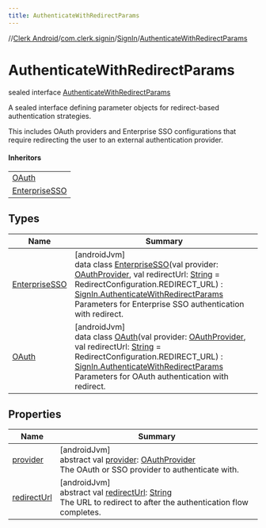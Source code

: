 ```yaml
---
title: AuthenticateWithRedirectParams
---
```

//[Clerk Android](../../../../index.html)/[com.clerk.signin](../../index.html)/[SignIn](../index.html)/[AuthenticateWithRedirectParams](index.html)



# AuthenticateWithRedirectParams

sealed interface [AuthenticateWithRedirectParams](index.html)

A sealed interface defining parameter objects for redirect-based authentication strategies.



This includes OAuth providers and Enterprise SSO configurations that require redirecting the user to an external authentication provider.



#### Inheritors


| |
|---|
| [OAuth](-o-auth/index.html) |
| [EnterpriseSSO](-enterprise-s-s-o/index.html) |


## Types


| Name | Summary |
|---|---|
| [EnterpriseSSO](-enterprise-s-s-o/index.html) | [androidJvm]<br>data class [EnterpriseSSO](-enterprise-s-s-o/index.html)(val provider: [OAuthProvider](../../../com.clerk.sso/-o-auth-provider/index.html), val redirectUrl: [String](https://kotlinlang.org/api/latest/jvm/stdlib/kotlin-stdlib/kotlin/-string/index.html) = RedirectConfiguration.REDIRECT_URL) : [SignIn.AuthenticateWithRedirectParams](index.html)<br>Parameters for Enterprise SSO authentication with redirect. |
| [OAuth](-o-auth/index.html) | [androidJvm]<br>data class [OAuth](-o-auth/index.html)(val provider: [OAuthProvider](../../../com.clerk.sso/-o-auth-provider/index.html), val redirectUrl: [String](https://kotlinlang.org/api/latest/jvm/stdlib/kotlin-stdlib/kotlin/-string/index.html) = RedirectConfiguration.REDIRECT_URL) : [SignIn.AuthenticateWithRedirectParams](index.html)<br>Parameters for OAuth authentication with redirect. |


## Properties


| Name | Summary |
|---|---|
| [provider](provider.html) | [androidJvm]<br>abstract val [provider](provider.html): [OAuthProvider](../../../com.clerk.sso/-o-auth-provider/index.html)<br>The OAuth or SSO provider to authenticate with. |
| [redirectUrl](redirect-url.html) | [androidJvm]<br>abstract val [redirectUrl](redirect-url.html): [String](https://kotlinlang.org/api/latest/jvm/stdlib/kotlin-stdlib/kotlin/-string/index.html)<br>The URL to redirect to after the authentication flow completes. |

